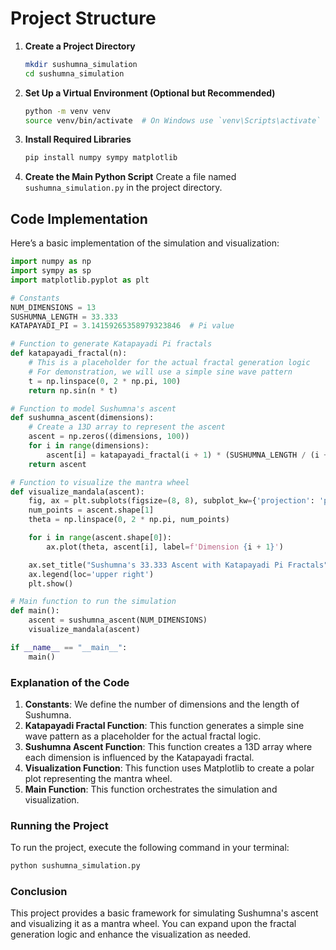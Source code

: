 # Project Structure

1. **Create a Project Directory**

   ```bash
   mkdir sushumna_simulation
   cd sushumna_simulation
   ```

2. **Set Up a Virtual Environment (Optional but Recommended)**

   ```bash
   python -m venv venv
   source venv/bin/activate  # On Windows use `venv\Scripts\activate`
   ```

3. **Install Required Libraries**

   ```bash
   pip install numpy sympy matplotlib
   ```

4. **Create the Main Python Script**
   Create a file named `sushumna_simulation.py` in the project directory.

## Code Implementation

Here’s a basic implementation of the simulation and visualization:

```python
import numpy as np
import sympy as sp
import matplotlib.pyplot as plt

# Constants
NUM_DIMENSIONS = 13
SUSHUMNA_LENGTH = 33.333
KATAPAYADI_PI = 3.14159265358979323846  # Pi value

# Function to generate Katapayadi Pi fractals
def katapayadi_fractal(n):
    # This is a placeholder for the actual fractal generation logic
    # For demonstration, we will use a simple sine wave pattern
    t = np.linspace(0, 2 * np.pi, 100)
    return np.sin(n * t)

# Function to model Sushumna's ascent
def sushumna_ascent(dimensions):
    # Create a 13D array to represent the ascent
    ascent = np.zeros((dimensions, 100))
    for i in range(dimensions):
        ascent[i] = katapayadi_fractal(i + 1) * (SUSHUMNA_LENGTH / (i + 1))
    return ascent

# Function to visualize the mantra wheel
def visualize_mandala(ascent):
    fig, ax = plt.subplots(figsize=(8, 8), subplot_kw={'projection': 'polar'})
    num_points = ascent.shape[1]
    theta = np.linspace(0, 2 * np.pi, num_points)

    for i in range(ascent.shape[0]):
        ax.plot(theta, ascent[i], label=f'Dimension {i + 1}')

    ax.set_title("Sushumna's 33.333 Ascent with Katapayadi Pi Fractals")
    ax.legend(loc='upper right')
    plt.show()

# Main function to run the simulation
def main():
    ascent = sushumna_ascent(NUM_DIMENSIONS)
    visualize_mandala(ascent)

if __name__ == "__main__":
    main()
```

### Explanation of the Code

1. **Constants**: We define the number of dimensions and the length of Sushumna.
2. **Katapayadi Fractal Function**: This function generates a simple sine wave pattern as a placeholder for the actual fractal logic.
3. **Sushumna Ascent Function**: This function creates a 13D array where each dimension is influenced by the Katapayadi fractal.
4. **Visualization Function**: This function uses Matplotlib to create a polar plot representing the mantra wheel.
5. **Main Function**: This function orchestrates the simulation and visualization.

### Running the Project

To run the project, execute the following command in your terminal:

```bash
python sushumna_simulation.py
```

### Conclusion

This project provides a basic framework for simulating Sushumna's ascent and visualizing it as a mantra wheel. You can expand upon the fractal generation logic and enhance the visualization as needed.
